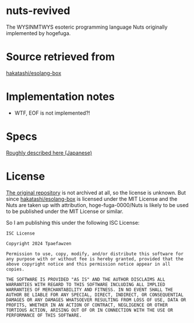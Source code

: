# nuts-revived
The WYSINMTWYS esoteric programming language Nuts originally implemented by hogefuga.

# Source retrieved from
[hakatashi/esolang-box](https://github.com/hakatashi/esolang-box/tree/master)

# Implementation notes
* WTF, EOF is not implemented?!

# Specs
[Roughly described here (Japanese)](https://www.esolangs.blog/specs-nuts/)

# License
[The original repository](https://github.com/hoge-fuga-0000/Nuts) is not archived at all, so the license is unknown.
But since [hakatashi/esolang-box](https://github.com/hakatashi/esolang-box/tree/master) is licensed under the MIT License and
the Nuts are taken up with attribution, hoge-fuga-0000/Nuts is likely to be used to be published under the MIT License or similar.

So I am publishing this under the following ISC License:

```
ISC License

Copyright 2024 Tpaefawzen

Permission to use, copy, modify, and/or distribute this software for any purpose with or without fee is hereby granted, provided that the above copyright notice and this permission notice appear in all copies.

THE SOFTWARE IS PROVIDED "AS IS" AND THE AUTHOR DISCLAIMS ALL WARRANTIES WITH REGARD TO THIS SOFTWARE INCLUDING ALL IMPLIED WARRANTIES OF MERCHANTABILITY AND FITNESS. IN NO EVENT SHALL THE AUTHOR BE LIABLE FOR ANY SPECIAL, DIRECT, INDIRECT, OR CONSEQUENTIAL DAMAGES OR ANY DAMAGES WHATSOEVER RESULTING FROM LOSS OF USE, DATA OR PROFITS, WHETHER IN AN ACTION OF CONTRACT, NEGLIGENCE OR OTHER TORTIOUS ACTION, ARISING OUT OF OR IN CONNECTION WITH THE USE OR PERFORMANCE OF THIS SOFTWARE.
```
